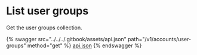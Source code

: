 # List user groups

Get the user groups collection.

{% swagger src="../../../.gitbook/assets/api.json" path="/v1/accounts/user-groups" method="get" %}
[api.json](../../../.gitbook/assets/api.json)
{% endswagger %}
